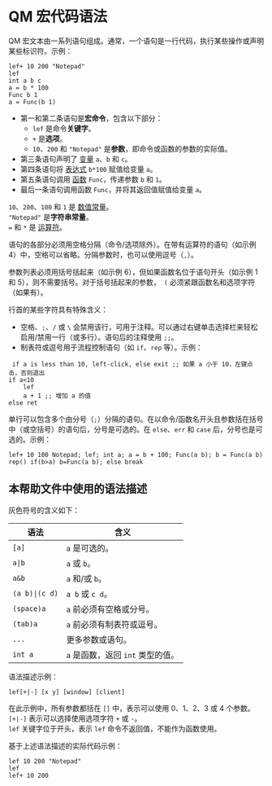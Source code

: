 # QM 宏代码语法

QM 宏文本由一系列语句组成。通常，一个语句是一行代码，执行某些操作或声明某些标识符。示例：

```qm
lef+ 10 200 "Notepad"
lef
int a b c
a = b * 100
Func b 1
a = Func(b 1)
```

- 第一和第二条语句是**宏命令**，包含以下部分：
  - `lef` 是命令**关键字**。
  - `+` 是**选项**。
  - `10`、`200` 和 `"Notepad"` 是**参数**，即命令或函数的参数的实际值。
- 第三条语句声明了 [变量](IDH_VARIABLES.md) `a`、`b` 和 `c`。
- 第四条语句将 [表达式](IDP_EXPRESSION.md) `b*100` 赋值给变量 `a`。
- 第五条语句调用 [函数](IDH_FUNCTIONS.md) `Func`，传递参数 `b` 和 `1`。
- 最后一条语句调用函数 `Func`，并将其返回值赋值给变量 `a`。

`10`、`200`、`100` 和 `1` 是 [数值常量](IDP_CONSTANT.md)。  
`"Notepad"` 是**字符串常量**。  
`=` 和 `*` 是 [运算符](IDH_OPERATORS.md)。

语句的各部分必须用空格分隔（命令/选项除外）。在带有运算符的语句（如示例 4）中，空格可以省略。分隔参数时，也可以使用逗号（`,`）。

参数列表必须用括号括起来（如示例 6），但如果函数名位于语句开头（如示例 1 和 5），则不需要括号。对于括号括起来的参数，` (` 必须紧跟函数名和选项字符（如果有）。

行首的某些字符具有特殊含义：

- 空格、`;`、`/` 或 `\` 会禁用该行，可用于注释。可以通过右键单击选择栏来轻松启用/禁用一行（或多行）。语句后的注释使用 `;;`。
- 制表符或逗号用于流程控制语句（如 `if`、`rep` 等）。示例：

```qm
 if a is less than 10, left-click, else exit ;; 如果 a 小于 10，左键点击，否则退出
if a<10
    lef
    a + 1 ;; 增加 a 的值
else ret
```

单行可以包含多个由分号（`;`）分隔的语句。在以命令/函数名开头且参数括在括号中（或空括号）的语句后，分号是可选的。在 `else`、`err` 和 `case` 后，分号也是可选的。示例：

```qm
lef+ 10 100 Notepad; lef; int a; a = b + 100; Func(a b); b = Func(a b)
rep() if(b>a) b=Func(a b); else break
```

## 本帮助文件中使用的语法描述

灰色符号的含义如下：

| 语法 | 含义 |
|------|------|
| `[a]` | `a` 是可选的。 |
| `a\|b` | `a` 或 `b`。 |
| `a&b` | `a` 和/或 `b`。 |
| `(a b)\|(c d)` | `a b` 或 `c d`。 |
| `(space)a` | `a` 前必须有空格或分号。 |
| `(tab)a` | `a` 前必须有制表符或逗号。 |
| `...` | 更多参数或语句。 |
| `int a` | `a` 是函数，返回 `int` 类型的值。 |

语法描述示例：

```qm
lef[+|-] [x y] [window] [client]
```

在此示例中，所有参数都括在 `[]` 中，表示可以使用 0、1、2、3 或 4 个参数。  
`[+|-]` 表示可以选择使用选项字符 `+` 或 `-`。  
`lef` 关键字位于开头，表示 `lef` 命令不返回值，不能作为函数使用。

基于上述语法描述的实际代码示例：

```qm
lef 10 200 "Notepad"
lef
lef+ 10 200
```